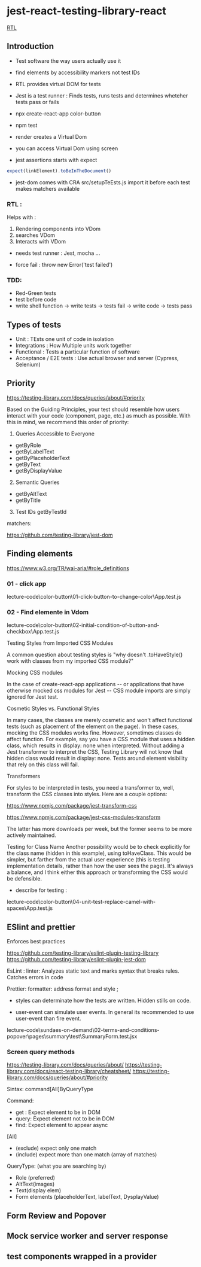 # jest-react-testing-library-react

[RTL](https://www.udemy.com/course/react-testing-library/)

## Introduction 

- Test software the way users actually use it 
- find elements by accessibility markers not test IDs

- RTL provides virtual DOM for tests 
- Jest is a test runner : Finds tests, runs tests and determines wheteher tests pass or fails 

- npx create-react-app color-button

- npm test 

- render creates a Virtual Dom
- you can access Virtual Dom using screen
- jest assertions starts with expect 

```ts
expect(linkElement).toBeInTheDocument()
```
- jest-dom comes with CRA 
src/setupTeEsts.js import it before each test makes matchers available 

### RTL : 
Helps with : 
1) Rendering components into VDom 
2) searches VDom
3) Interacts with VDom 

- needs test runner : Jest, mocha ... 

- force fail : throw new Error('test failed')

### TDD: 
- Red-Green tests 
- test before code 
- write shell function -> write tests -> tests fail -> write code -> tests pass 

## Types of tests 

- Unit : TEsts one unit of code in isolation 
- Integrations : How Multiple units work together 
- Functional : Tests a particular function of software 
- Acceptance / E2E tests : Use actual browser and server (Cypress, Selenium)




## Priority 

https://testing-library.com/docs/queries/about/#priority

Based on the Guiding Principles, your test should resemble how users interact with your code (component, page, etc.) as much as possible. With this in mind, we recommend this order of priority:

1) Queries Accessible to Everyone
- getByRole
- getByLabelText
- getByPlaceholderText
- getByText
- getByDisplayValue 
2) Semantic Queries
- getByAltText
- getByTitle
3) Test IDs
getByTestId

matchers: 

https://github.com/testing-library/jest-dom

## Finding elements 

https://www.w3.org/TR/wai-aria/#role_definitions

### 01 - click app 

lecture-code\color-button\01-click-button-to-change-color\App.test.js

### 02 - Find elemente in Vdom 

lecture-code\color-button\02-initial-condition-of-button-and-checkbox\App.test.js


Testing Styles from Imported CSS Modules

A common question about testing styles is "why doesn't .toHaveStyle() work with classes from my imported CSS module?"

Mocking CSS modules

In the case of create-react-app applications -- or applications that have otherwise mocked css modules for Jest -- CSS module imports are simply ignored for Jest test.

Cosmetic Styles vs. Functional Styles

In many cases, the classes are merely cosmetic and won't affect functional tests (such as placement of the element on the page). In these cases, mocking the CSS modules works fine. However, sometimes classes do affect function. For example, say you have a CSS module that uses a hidden class, which results in display: none when interpreted. Without adding a Jest transformer to interpret the CSS, Testing Library will not know that hidden class would result in display: none. Tests around element visibility that rely on this class will fail.

Transformers

For styles to be interpreted in tests, you need a transformer to, well, transform the CSS classes into styles. Here are a couple options:

https://www.npmjs.com/package/jest-transform-css

https://www.npmjs.com/package/jest-css-modules-transform

The latter has more downloads per week, but the former seems to be more actively maintained.

Testing for Class Name
Another possibility would be to check explicitly for the class name (hidden in this example), using toHaveClass. This would be simpler, but farther from the actual user experience (this is testing implementation details, rather than how the user sees the page). It's always a balance, and I think either this approach or transforming the CSS would be defensible.

- describe for testing : 

lecture-code\color-button\04-unit-test-replace-camel-with-spaces\App.test.js

## ESlint and prettier 
Enforces best practices 

https://github.com/testing-library/eslint-plugin-testing-library
https://github.com/testing-library/eslint-plugin-jest-dom

EsLint : linter: Analyzes static text and marks syntax that breaks rules. Catches errors in code 

Prettier: formatter: address format and style ;

- styles can determinate how the tests are written. Hidden stills on code.

- user-event can simulate user events. In general its recommended to use user-event than fire event. 

lecture-code\sundaes-on-demand\02-terms-and-conditions-popover\pages\summary\test\SummaryForm.test.jsx

### Screen query methods 

https://testing-library.com/docs/queries/about/
https://testing-library.com/docs/react-testing-library/cheatsheet/
https://testing-library.com/docs/queries/about/#priority

Sintax: command[All]ByQueryType

Command:

- get : Expect element to be in DOM 
- query: Expect element not to be in DOM 
- find: Expect element to appear async 

[All]

- (exclude) expect only one match 
- (include) expect more than one match (array of matches)


QueryType: (what you are searching by)

- Role (preferred)
- AltText(images)
- Text(display elem)
- Form elements (placeholderText, labelText, DysplayValue)



## Form Review and Popover 

## Mock service worker and server response 

## test components wrapped in a provider 



